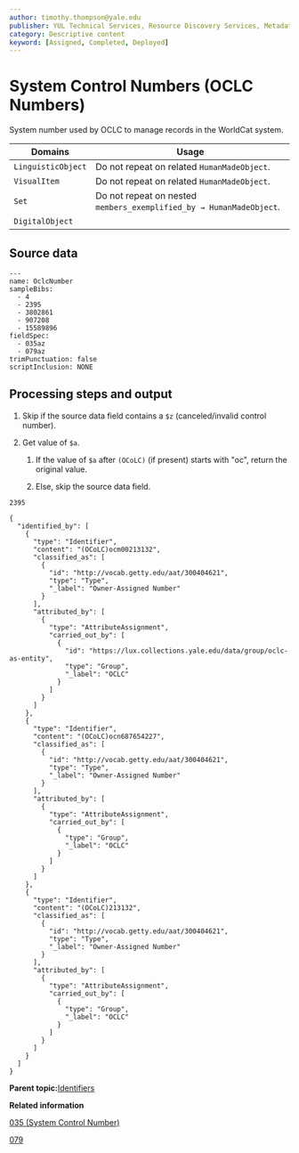 ```yaml
---
author: timothy.thompson@yale.edu
publisher: YUL Technical Services, Resource Discovery Services, Metadata Services Unit
category: Descriptive content
keyword: [Assigned, Completed, Deployed]
---
```


# System Control Numbers \(OCLC Numbers\)

System number used by OCLC to manage records in the WorldCat system.

|Domains|Usage|
|-------|-----|
|`LinguisticObject`|Do not repeat on related `HumanMadeObject`.|
|`VisualItem`|Do not repeat on related `HumanMadeObject`.|
|`Set`|Do not repeat on nested `members_exemplified_by → HumanMadeObject`.|
|`DigitalObject`| |

## Source data

```
---
name: OclcNumber
sampleBibs:
  - 4
  - 2395
  - 3802861
  - 907208
  - 15589896
fieldSpec: 
  - 035az
  - 079az
trimPunctuation: false
scriptInclusion: NONE
```

## Processing steps and output

1.  Skip if the source data field contains a `$z` \(canceled/invalid control number\).

2.  Get value of `$a`.

    1.  If the value of `$a` after `(OCoLC)` \(if present\) starts with "oc", return the original value.

    2.  Else, skip the source data field.


`2395`

```
{
  "identified_by": [
    {
      "type": "Identifier",
      "content": "(OCoLC)ocm00213132",
      "classified_as": [
        {
          "id": "http://vocab.getty.edu/aat/300404621",
          "type": "Type",
          "_label": "Owner-Assigned Number"
        }
      ],
      "attributed_by": [
        {
          "type": "AttributeAssignment",
          "carried_out_by": [
            {
              "id": "https://lux.collections.yale.edu/data/group/oclc-as-entity",
              "type": "Group",
              "_label": "OCLC"
            }
          ]
        }
      ]
    },
    {
      "type": "Identifier",
      "content": "(OCoLC)ocn687654227",
      "classified_as": [
        {
          "id": "http://vocab.getty.edu/aat/300404621",
          "type": "Type",
          "_label": "Owner-Assigned Number"
        }
      ],
      "attributed_by": [
        {
          "type": "AttributeAssignment",
          "carried_out_by": [
            {
              "type": "Group",
              "_label": "OCLC"
            }
          ]
        }
      ]
    },
    {
      "type": "Identifier",
      "content": "(OCoLC)213132",
      "classified_as": [
        {
          "id": "http://vocab.getty.edu/aat/300404621",
          "type": "Type",
          "_label": "Owner-Assigned Number"
        }
      ],
      "attributed_by": [
        {
          "type": "AttributeAssignment",
          "carried_out_by": [
            {
              "type": "Group",
              "_label": "OCLC"
            }
          ]
        }
      ]
    }
  ]
}
```

**Parent topic:**[Identifiers](../../concepts/identifiers.md)

**Related information**  


[035 \(System Control Number\)](../../tables/035_bib_table.md)

[079](../../tables/079_bib_table.md)

